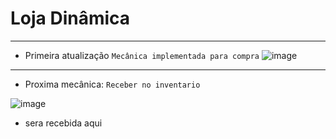 # Loja Dinâmica 
-----------------
* Primeira atualização 
``Mecânica implementada para compra``
![image](https://user-images.githubusercontent.com/87247824/208854495-61b688d2-f44b-4871-a86f-a8419bf08ecd.png)
--------------
* Proxima mecânica: 
``Receber no inventario``

![image](https://user-images.githubusercontent.com/87247824/208857415-6fe08406-d750-43e6-ba46-2ce73f80fad8.png)

* sera recebida aqui

